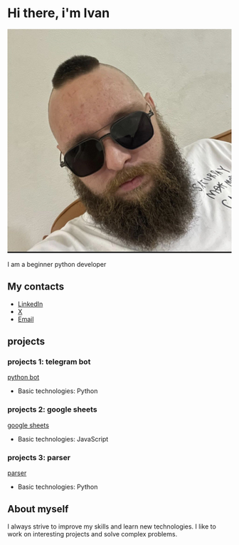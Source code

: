 # Hi there, i'm Ivan

![My photo](portfolio.JPG)

I am a beginner python developer

## My contacts

- [LinkedIn](https://www.linkedin.com/in/ivan-andreev-0473717a/)
- [X](https://x.com/and95026785)
- [Email](oxothuknsk@gmail.com)

## projects

### projects 1: telegram bot
[python bot](https://github.com/PandaIvan/Python_bot)
- Basic technologies: Python

### projects 2: google sheets
[google sheets](https://github.com/PandaIvan/Sheets_move)
- Basic technologies: JavaScript

### projects 3: parser
[parser](https://github.com/PandaIvan/Parser)
- Basic technologies: Python


## About myself

I always strive to improve my skills and learn new technologies. I like to work on interesting projects and solve complex problems.